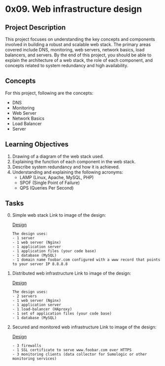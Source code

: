 # 0x09. Web infrastructure design

## Project Description

This project focuses on understanding the key concepts and components involved in building a robust and scalable web stack.
The primary areas covered include DNS, monitoring, web servers, network basics, load balancers, and servers.
By the end of this project, you should be able to explain the architecture of a web stack, the role of each component,
and concepts related to system redundancy and high availability.

## Concepts

For this project, following are the concepts:

- DNS
- Monitoring
- Web Server
- Network Basics
- Load Balancer
- Server

## Learning Objectives

1. Drawing of a diagram of the web stack used.
2. Explaining the function of each component in the web stack.
3. Describe system redundancy and how it is achieved.
4. Understanding and explaining the following acronyms:
   - LAMP (Linux, Apache, MySQL, PHP)
   - SPOF (Single Point of Failure)
   - QPS (Queries Per Second)

## Tasks
0. Simple web stack
	Link to image of the design:
	
	[Design](https://imgur.com/a/V0KnLCR)
	```
	The design uses:
	- 1 server
	- 1 web server (Nginx)
	- 1 application server
	- 1 application files (your code base)
	- 1 database (MySQL)
	- 1 domain name foobar.com configured with a www record that points to your server IP 8.8.8.8
	```
1. Distributed web infrastructure
	Link to image of the design:

	[Design](https://imgur.com/wMOF3bv)
	```
	The design uses:
	- 2 servers
	- 1 web server (Nginx)
	- 1 application server
	- 1 load-balancer (HAproxy)
	- 1 set of application files (your code base)
	- 1 database (MySQL)
	```
2. Secured and monitored web infrastructure
	Link to image of the design:

	[Design](https://imgur.com/MLtKAOK)
	```
	- 3 firewalls
	- 1 SSL certificate to serve www.foobar.com over HTTPS
	- 3 monitoring clients (data collector for Sumologic or other monitoring services)
	```
